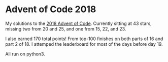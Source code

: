 # Advent of Code 2018

My solutions to the [2018 Advent of Code](https://adventofcode.com/2018). Currently sitting at 43 stars, missing two from 20 and 25, and one from 15, 22, and 23.

I also earned 170 total points! From top-100 finishes on both parts of 16 and part 2 of 18. I attemped the leaderboard for most of the days before day 19.

All run on python3.
